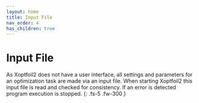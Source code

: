```yaml
---
layout: home
title: Input File
nav_order: 4
has_children: true
---
```


# Input File 

As Xoptfoil2 does not have a user interface, all settings and parameters for an optimization task are made via an input file. When starting Xoptfoil2 this input file is read and checked for consistency. If an error is detected program execution is stopped. 
{: .fs-5 .fw-300 }
